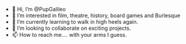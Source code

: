 - 👋 Hi, I’m @PupGalileo
- 👀 I’m interested in film, theatre, history, board games and Burlesque
- 🌱 I’m currently learning to walk in high heels again.
- 💞️ I’m looking to collaborate on exciting projects.
- 📫 How to reach me.... with your arms I guess.

<!---
PupGalileo/PupGalileo is a ✨ special ✨ repository because its `README.md` (this file) appears on your GitHub profile.
You can click the Preview link to take a look at your changes.
--->
